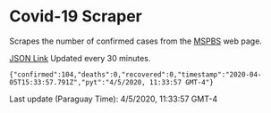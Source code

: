 # Covid-19 Scraper

Scrapes the number of confirmed cases from the [MSPBS](https://www.mspbs.gov.py/covid-19.php) web page.

[JSON Link](https://jmayalag.github.io/covid19-scrape/cases.json)
Updated every 30 minutes.
```
{"confirmed":104,"deaths":0,"recovered":0,"timestamp":"2020-04-05T15:33:57.791Z","pyt":"4/5/2020, 11:33:57 GMT-4"}
```
Last update (Paraguay Time): 4/5/2020, 11:33:57 GMT-4